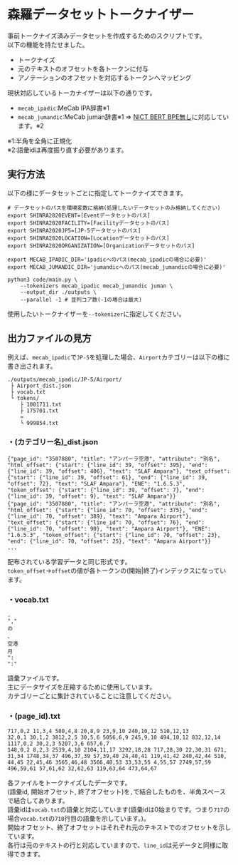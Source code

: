 # 森羅データセットトークナイザー

事前トークナイズ済みデータセットを作成するためのスクリプトです。  
以下の機能を持たせました。  

- トークナイズ
- 元のテキストのオフセットを各トークンに付与
- アノテーションのオフセットを対応するトークンへマッピング

現状対応しているトーカナイザーは以下の通りです。

- `mecab_ipadic`:MeCab IPA辞書※1
- `mecab_jumandic`:MeCab juman辞書※1 => [NICT BERT BPE無し](https://alaginrc.nict.go.jp/nict-bert/index.html)に対応しています。※2

※1:半角を全角に正規化  
※2:語彙idは再度振り直す必要があります。

## 実行方法

以下の様にデータセットごとに指定してトークナイズできます。

~~~
# データセットのパスを環境変数に格納(処理したいデータセットのみ格納してください)
export SHINRA2020EVENT=[Eventデータセットのパス]
export SHINRA2020FACILITY=[Facilityデータセットのパス]
export SHINRA2020JP5=[JP-5データセットのパス]
export SHINRA2020LOCATION=[Locationデータセットのパス]
export SHINRA2020ORGANIZATION=[Organizationデータセットのパス]

export MECAB_IPADIC_DIR='ipadicへのパス(mecab_ipadicの場合に必要)'
export MECAB_JUMANDIC_DIR='jumandicへのパス(mecab_jumandicの場合に必要)'

python3 code/main.py \
    --tokenizers mecab_ipadic mecab_jumandic juman \
    --output_dir ./outputs \
    --parallel -1 # 並列コア数(-1の場合は最大)
~~~

使用したいトークナイザーを`--tokenizer`に指定してください。

## 出力ファイルの見方

例えば、`mecab_ipadic`で`JP-5`を処理した場合、`Airport`カテゴリーは以下の様に書き出されます。  

~~~
./outputs/mecab_ipadic/JP-5/Airport/
 ├ Airport_dist.json
 ├ vocab.txt
 └ tokens/
    ├ 1001711.txt
    ├ 175701.txt
    ≈
    └ 999854.txt
~~~

### ・(カテゴリー名)_dist.json

~~~
{"page_id": "3507880", "title": "アンパーラ空港", "attribute": "別名", "html_offset": {"start": {"line_id": 39, "offset": 395}, "end": {"line_id": 39, "offset": 406}, "text": "SLAF Ampara"}, "text_offset": {"start": {"line_id": 39, "offset": 61}, "end": {"line_id": 39, "offset": 72}, "text": "SLAF Ampara"}, "ENE": "1.6.5.3", "token_offset": {"start": {"line_id": 39, "offset": 7}, "end": {"line_id": 39, "offset": 9}, "text": "SLAF Ampara"}}
{"page_id": "3507880", "title": "アンパーラ空港", "attribute": "別名", "html_offset": {"start": {"line_id": 70, "offset": 375}, "end": {"line_id": 70, "offset": 389}, "text": "Ampara Airport"}, "text_offset": {"start": {"line_id": 70, "offset": 76}, "end": {"line_id": 70, "offset": 90}, "text": "Ampara Airport"}, "ENE": "1.6.5.3", "token_offset": {"start": {"line_id": 70, "offset": 23}, "end": {"line_id": 70, "offset": 25}, "text": "Ampara Airport"}}
...
~~~

配布されている学習データと同じ形式です。  
`token_offset`->`offset`の値が各トークンの(開始|終了)インデックスになっています。

### ・vocab.txt

~~~
.
","
の
、
空港
月
":
":"
~~~

語彙ファイルです。  
主にデータサイズを圧縮するために使用しています。  
カテゴリーごとに集計されていることに注意してください。

### ・(page_id).txt

```
717,0,2 11,3,4 580,4,8 20,8,9 23,9,10 240,10,12 510,12,13
32,0,1 30,1,2 3812,2,5 30,5,6 5056,6,9 245,9,10 494,10,12 832,12,14
1117,0,2 30,2,3 5207,3,6 657,6,7
148,0,2 8,2,3 2539,4,10 2104,11,17 3292,18,28 717,28,30 22,30,31 671,
31,34 1748,34,37 496,37,39 57,39,40 24,40,41 119,41,42 240,42,44 510,
44,45 22,45,46 3565,46,48 3566,48,53 33,53,55 4,55,57 2749,57,59 496,59,61 57,61,62 32,62,63 119,63,64 473,64,67
```

各ファイルをトークナイズしたデータです。  
(語彙id, 開始オフセット, 終了オフセット)を`,`で結合したものを、半角スペースで結合してあります。  
語彙idは`vocab.txt`の語彙と対応しています(語彙idは0始まりです。つまり`717`の場合`vocab.txt`の`718`行目の語彙を示しています。)。  
開始オフセット、終了オフセットはそれぞれ元のテキストでのオフセットを示しています。  
各行は元のテキストの行と対応していますので、`line_id`は元データと同様に取得できます。

